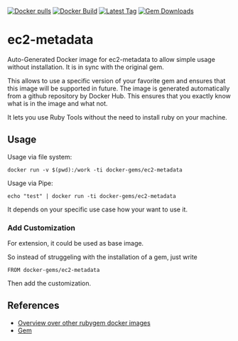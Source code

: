 [![Docker pulls](https://img.shields.io/docker/pulls/rubygem/ec2-metadata.svg)](https://hub.docker.com/r/rubygem/ec2-metadata/)
[![Docker Build](https://img.shields.io/docker/automated/rubygem/ec2-metadata.svg)](https://hub.docker.com/r/rubygem/ec2-metadata/)
[![Latest Tag](https://img.shields.io/github/tag/docker-rubygem/ec2-metadata.svg)](https://hub.docker.com/r/rubygem/ec2-metadata/)
[![Gem Downloads](https://img.shields.io/gem/dt/ec2-metadata.svg)](https://rubygems.org/gems/ec2-metadata/)
# ec2-metadata

Auto-Generated Docker image for ec2-metadata to allow simple usage without installation.
It is in sync with the original gem.

This allows to use a specific version of your favorite gem and ensures that this image will be supported in future.
The image is generated automatically from a github repository by Docker Hub.
This ensures that you exactly know what is in the image and what not.

It lets you use Ruby Tools without the need to install ruby on your machine.

## Usage

Usage via file system:

`docker run -v $(pwd):/work -ti docker-gems/ec2-metadata`

Usage via Pipe:

`echo "test" | docker run -ti docker-gems/ec2-metadata`

It depends on your specific use case how your want to use it.

### Add Customization

For extension, it could be used as base image.

So instead of struggeling with the installation of a gem, just write

`FROM docker-gems/ec2-metadata`

Then add the customization.

## References

 - [Overview over other rubygem docker images](https://github.com/thinkbot/docker-rubygem)
 - [Gem](https://rubygems.org/gems/ec2-metadata/)
